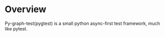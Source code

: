 # Overview

Py-graph-test(pygtest) is a small python async-first test framework, much like pytest. 
